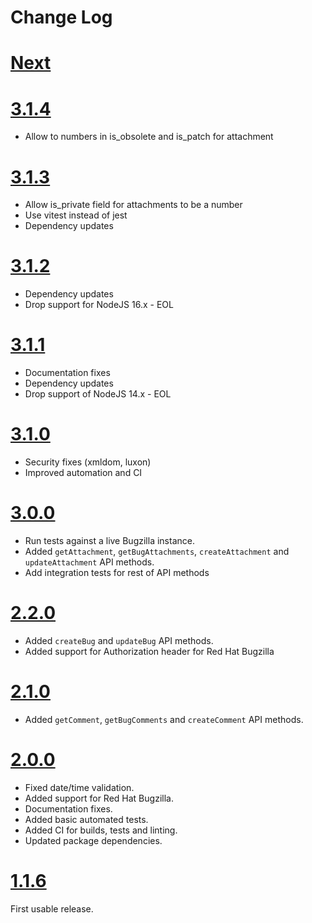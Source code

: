 # Change Log

# [Next](https://github.com/redhat-plumbers-in-action/bugzilla/compare/v3.1.4...main)

# [3.1.4](https://github.com/redhat-plumbers-in-action/bugzilla/compare/v3.1.3...v3.1.4)

- Allow to numbers in is_obsolete and is_patch for attachment

# [3.1.3](https://github.com/redhat-plumbers-in-action/bugzilla/compare/v3.1.2...v3.1.3)

- Allow is_private field for attachments to be a number
- Use vitest instead of jest
- Dependency updates

# [3.1.2](https://github.com/redhat-plumbers-in-action/bugzilla/compare/v3.1.1...v3.1.2)

- Dependency updates
- Drop support for NodeJS 16.x - EOL

# [3.1.1](https://github.com/redhat-plumbers-in-action/bugzilla/compare/v3.1.0...v3.1.1)

- Documentation fixes
- Dependency updates
- Drop support of NodeJS 14.x - EOL

# [3.1.0](https://github.com/redhat-plumbers-in-action/bugzilla/compare/v3.0.0...v3.1.0)

- Security fixes (xmldom, luxon)
- Improved automation and CI

# [3.0.0](https://github.com/redhat-plumbers-in-action/bugzilla/compare/v2.2.0...v3.0.0)

- Run tests against a live Bugzilla instance.
- Added `getAttachment`, `getBugAttachments`, `createAttachment` and `updateAttachment` API methods.
- Add integration tests for rest of API methods

# [2.2.0](https://github.com/redhat-plumbers-in-action/bugzilla/compare/v2.1.0...v2.2.0)

- Added `createBug` and `updateBug` API methods.
- Added support for Authorization header for Red Hat Bugzilla

# [2.1.0](https://github.com/redhat-plumbers-in-action/bugzilla/compare/v2.0.0...v2.1.0)

- Added `getComment`, `getBugComments` and `createComment` API methods.

# [2.0.0](https://github.com/redhat-plumbers-in-action/bugzilla/compare/v1.1.6...v2.0.0)

- Fixed date/time validation.
- Added support for Red Hat Bugzilla.
- Documentation fixes.
- Added basic automated tests.
- Added CI for builds, tests and linting.
- Updated package dependencies.

# [1.1.6](https://github.com/redhat-plumbers-in-action/bugzilla/tree/v1.1.6)

First usable release.

